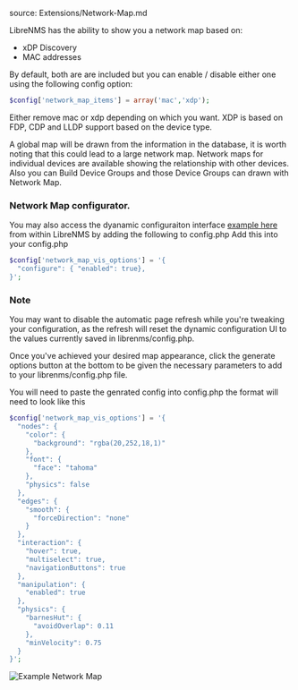 source: Extensions/Network-Map.md

LibreNMS has the ability to show you a network map based on:

- xDP Discovery
- MAC addresses

By default, both are are included but you can enable / disable either one using the following config option:

```php
$config['network_map_items'] = array('mac','xdp');
```

Either remove mac or xdp depending on which you want.
XDP is based on FDP, CDP and LLDP support based on the device type.

A global map will be drawn from the information in the database, it is worth noting that this could lead to a large network map.
Network maps for individual devices are available showing the relationship with other devices.
Also you can Build Device Groups and those Device Groups can drawn with Network Map.

### Network Map configurator. 
You may also access the dyanamic configuraiton interface [example here](http://visjs.org/examples/network/other/configuration.html) from within LibreNMS by adding the following to config.php
Add this into your config.php
```php
$config['network_map_vis_options'] = '{
  "configure": { "enabled": true},
}';
```

### Note 
You may want to disable the automatic page refresh while you're tweaking your configuration, as the refresh will reset the dynamic configuration UI to the values currently saved in librenms/config.php.

Once you've achieved your desired map appearance, click the generate options button at the bottom to be given the necessary parameters to add to your librenms/config.php file.

You will need to paste the genrated config into config.php the format will need to look like this 

```php
$config['network_map_vis_options'] = '{
  "nodes": {
    "color": {
      "background": "rgba(20,252,18,1)"
    },
    "font": {
      "face": "tahoma"
    },
    "physics": false
  },
  "edges": {
    "smooth": {
      "forceDirection": "none"
    }
  },
  "interaction": {
    "hover": true,
    "multiselect": true,
    "navigationButtons": true
  },
  "manipulation": {
    "enabled": true
  },
  "physics": {
    "barnesHut": {
      "avoidOverlap": 0.11
    },
    "minVelocity": 0.75
  }
}';
```

![Example Network Map](/img/networkmap.png)
